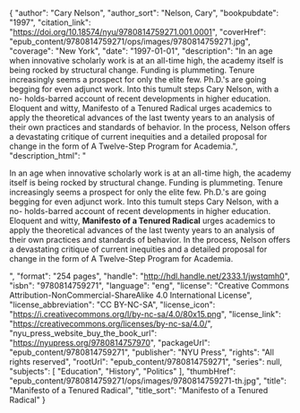 {
  "author": "Cary Nelson",
  "author_sort": "Nelson, Cary",
  "bookpubdate": "1997",
  "citation_link": "https://doi.org/10.18574/nyu/9780814759271.001.0001",
  "coverHref": "epub_content/9780814759271/ops/images/9780814759271.jpg",
  "coverage": "New York",
  "date": "1997-01-01",
  "description": "In an age when innovative scholarly work is at an all-time high, the academy itself is being rocked by structural change. Funding is plummeting. Tenure increasingly seems a prospect for only the elite few. Ph.D.'s are going begging for even adjunct work. Into this tumult steps Cary Nelson, with a no- holds-barred account of recent developments in higher education. Eloquent and witty, Manifesto of a Tenured Radical urges academics to apply the theoretical advances of the last twenty years to an analysis of their own practices and standards of behavior. In the process, Nelson offers a devastating critique of current inequities and a detailed proposal for change in the form of A Twelve-Step Program for Academia.",
  "description_html": "<p>In an age when innovative scholarly work is at an all-time high, the academy itself is being rocked by structural change. Funding is plummeting. Tenure increasingly seems a prospect for only the elite few. Ph.D.'s are going begging for even adjunct work. Into this tumult steps Cary Nelson, with a no- holds-barred account of recent developments in higher education.<br> Eloquent and witty, <b>Manifesto of a Tenured Radical</b> urges academics to apply the theoretical advances of the last twenty years to an analysis of their own practices and standards of behavior. In the process, Nelson offers a devastating critique of current inequities and a detailed proposal for change in the form of A Twelve-Step Program for Academia.</p>",
  "format": "254 pages",
  "handle": "http://hdl.handle.net/2333.1/jwstqmh0",
  "isbn": "9780814759271",
  "language": "eng",
  "license": "Creative Commons Attribution-NonCommercial-ShareAlike 4.0 International License",
  "license_abbreviation": "CC BY-NC-SA",
  "license_icon": "https://i.creativecommons.org/l/by-nc-sa/4.0/80x15.png",
  "license_link": "https://creativecommons.org/licenses/by-nc-sa/4.0/",
  "nyu_press_website_buy_the_book_url": "https://nyupress.org/9780814757970",
  "packageUrl": "epub_content/9780814759271",
  "publisher": "NYU Press",
  "rights": "All rights reserved",
  "rootUrl": "epub_content/9780814759271",
  "series": null,
  "subjects": [
    "Education",
    "History",
    "Politics"
  ],
  "thumbHref": "epub_content/9780814759271/ops/images/9780814759271-th.jpg",
  "title": "Manifesto of a Tenured Radical",
  "title_sort": "Manifesto of a Tenured Radical"
}

